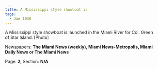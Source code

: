 ```yaml
---  
title: A Mississippi style showboat is  
tags:  
  - Jan 1930  
---  
```

  
A Mississippi style showboat is launched in the Miami River for Col. Green of Star Island. [Photo]  
  
Newspapers: **The Miami News (weekly), Miami News-Metropolis, Miami Daily News or The Miami News**  
  
Page: **2**, Section: **N/A** 

